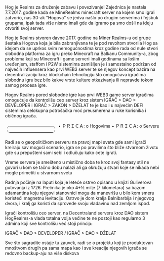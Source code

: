 Hog je Realms za druženje zabavu i povezivanje!
Zajednica je nastala 7.7.2017. godine kada se MineRealms minecraft server na kojem smo igrali zatvorio, nas 30-ak "Hogova" se jedva našlo po drugim serverima i fejsbuk grupama, ipak tada više nismo imali gde da igramo pa smo došli na ideju otvoriti svoj server.


Hog je Realms stvoren davne 2017. godine na Miner Realms-u od grupe šestaka Hogova koja je bila zabranjivana te je pod revoltom stvorila Hog sa idejom da se uprkos svim nemogućnostima kroz godine rada od nule stvori slobodna platforma za igru preko Minecraft na Balkanu Community-a, zbog problema koji su Minecraft i game serveri imali godinama sa lošim uređenjem, staffom i P2W sistemima zamišljen je i samostalno podržan od najvećih influensera kao prvi WEB3 server te se njegov koncept bazira na decentralizaciju kroz blockchain tehnologiju što omogućava igračima slobodnu igru bez bilo kakve vrste kulture otkazivanja ili nepravde tokom samog procesa igre.

Hogov Realms pored slobodne igre kao prvi WEB3 game server igračima omogućuje da kontrolišu ceo server kroz sistem IGRAČ > DAO > DEVELOPER i IGRAČ > ZAKON > DŽELAT te je kao i u najvećim DEFI sistemima celokupna potrošačka moć preusmerena u ruke korisnika i običnog igrača.

╭━━━━━━━━━━╮
• ＰＲＩＣＡ: o Hogovima
• ＰＲＩＣＡ: o Serveru
╰━━━━━━━━━━╯

Radi se o geopolitičkom serveru na pravoj mapi sveta gde sami igrači kreiraju sav mogući scenario, igra se po pravilima što bliže stvarnom životu gde su prepušteni sami sebi i odlučuju kako ćete igrati.

Vreme servera je smešteno u mistično doba te kroz svoj fantasy stil ne govori u kom se tačno dobu nalazi ali ga okružuju stvari koje se nikada nebi mogle primetiti u stvarnom svetu

Radnja počinje na laputi koja je leteće ostrvo opisano u knjizi Guliverova putovanja iz 1726. Prečnika je oko 4+1⁄2 milje (7 kilometara) sa bazom adamantina koju njegovi stanovnici mogu da manevrišu u bilo kom smeru koristeći magnetnu levitaciju. Ostrvo je dom kralja Balnibarbija i njegovog dvora, i kralj ga koristi da sprovede svoju vladavinu nad zemljom ispod.

Igrači kontrolišu ceo server, na Decentraland serveru kroz DAO sistem HogRealms-a vlada totalna volja većine te ne postoji kao regularno 3 admina koji sve kontrolišu već stoji princip:

IGRAČ > DAO > DEVELOPER / IGRAČ > DAO > DŽELAT

Sve što sagradite ostaje tu zauvek, radi se o projektu koji je produktovan mnoštvom drugih pa sama mapa kao i sve kreacije njegovih igrača se redovno backup-aju na više diskova
